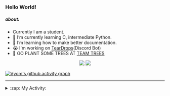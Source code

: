 ### Hello World!

##### about:
- Currently I am a student.
- 🌱 I’m currently learning C, intermediate Python.
- 🌱 I’m learning how to make better documentation.
- 😭 I'm working on [TearDrops](https://github.com/Vyvy-vi/TearDrops)(Discord Bot)
- 🌱 GO PLANT SOME TREES AT [TEAM TREES](https://teamtrees.org/)

<p align="center">
  <a href="https://twitter.com/Vyvy_viM"><img target="_blank" src="https://img.shields.io/badge/twitter%20@Vyvy_viM-0D95E8?style=for-the-badge&logo=twitter&logoColor=white"/></a> 
  <a href="https://vyvy-vi.github.io/portfolio"><img target="_blank" src="https://img.shields.io/badge/-I%27m_craving_for_open_source-green?style=for-the-badge&logo=github&logoColor=black"/></a> 
</p>

[![Vyom's github activity graph](https://activity-graph.herokuapp.com/graph?username=Vyvy-vi)](https://github.com/ashutosh00710/github-readme-activity-graph)

---
<details>
  <summary>:zap: My Activity:</summary>
  
<!--START_SECTION:waka-->
**I'm a Night 🦉** 

```text
🌞 Morning    40 commits     █░░░░░░░░░░░░░░░░░░░░░░░░   6.51% 
🌆 Daytime    130 commits    █████░░░░░░░░░░░░░░░░░░░░   21.17% 
🌃 Evening    232 commits    █████████░░░░░░░░░░░░░░░░   37.79% 
🌙 Night      212 commits    ████████░░░░░░░░░░░░░░░░░   34.53%

```
📅 **I'm Most Productive on Sunday** 

```text
Monday       66 commits     ██░░░░░░░░░░░░░░░░░░░░░░░   10.75% 
Tuesday      91 commits     ███░░░░░░░░░░░░░░░░░░░░░░   14.82% 
Wednesday    93 commits     ███░░░░░░░░░░░░░░░░░░░░░░   15.15% 
Thursday     82 commits     ███░░░░░░░░░░░░░░░░░░░░░░   13.36% 
Friday       44 commits     █░░░░░░░░░░░░░░░░░░░░░░░░   7.17% 
Saturday     86 commits     ███░░░░░░░░░░░░░░░░░░░░░░   14.01% 
Sunday       152 commits    ██████░░░░░░░░░░░░░░░░░░░   24.76%

```


📊 **This Week I Spent My Time On** 

```text
🔥 Editors: 
Vim                      5 hrs 24 mins       █████████████████████████   100.0%

🐱‍💻 Projects: 
discord-bot              2 hrs 24 mins       ███████████░░░░░░░░░░░░░░   44.55% 
api                      1 hr 34 mins        ███████░░░░░░░░░░░░░░░░░░   29.14% 
EddieHubFightClub        1 hr 24 mins        ██████░░░░░░░░░░░░░░░░░░░   25.98% 
Unknown Project          1 min               ░░░░░░░░░░░░░░░░░░░░░░░░░   0.34%

```


 Last Updated on 25/08/2021
<!--END_SECTION:waka-->
</details>

